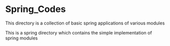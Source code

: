 # Spring_Codes
This directory is a collection of basic spring applications of various modules

This is a spring directory which contains the simple implementation of spring modules
